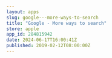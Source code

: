 ```yaml
---
layout: apps
slug: google---more-ways-to-search
title: "Google - More ways to search"
store: apple
app_id: 284815942
date: 2024-06-17T16:00:41Z
published: 2019-02-12T08:00:00Z
---
```

